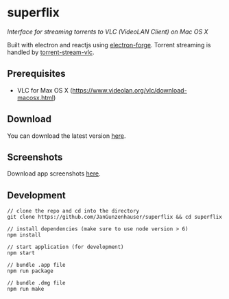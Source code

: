 # superflix
<i>Interface for streaming torrents to VLC (VideoLAN Client) on Mac OS X</i>

Built with electron and reactjs using <a href="https://github.com/electron-userland/electron-forge">electron-forge</a>. Torrent streaming is handled by <a href="https://www.npmjs.com/package/torrent-stream-vlc">torrent-stream-vlc</a>.

## Prerequisites
- VLC for Max OS X (https://www.videolan.org/vlc/download-macosx.html)

## Download
You can download the latest version <a href="https://github.com/JanGunzenhauser/superflix/releases/download/v1.0.0/superflix.dmg">here</a>.

## Screenshots
Download app screenshots <a href="https://github.com/JanGunzenhauser/superflix/releases/download/v1.0.0/screenshots.zip">here</a>.

## Development

    // clone the repo and cd into the directory
    git clone https://github.com/JanGunzenhauser/superflix && cd superflix

    // install dependencies (make sure to use node version > 6)
    npm install

    // start application (for development)
    npm start 

    // bundle .app file
    npm run package

    // bundle .dmg file
    npm run make


